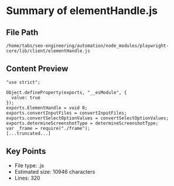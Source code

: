 # Summary of elementHandle.js
  
## File Path
`/home/tabs/seo-engineering/automation/node_modules/playwright-core/lib/client/elementHandle.js`

## Content Preview
```
"use strict";

Object.defineProperty(exports, "__esModule", {
  value: true
});
exports.ElementHandle = void 0;
exports.convertInputFiles = convertInputFiles;
exports.convertSelectOptionValues = convertSelectOptionValues;
exports.determineScreenshotType = determineScreenshotType;
var _frame = require("./frame");
[...truncated...]
```

## Key Points
- File type: .js
- Estimated size: 10946 characters
- Lines: 320
